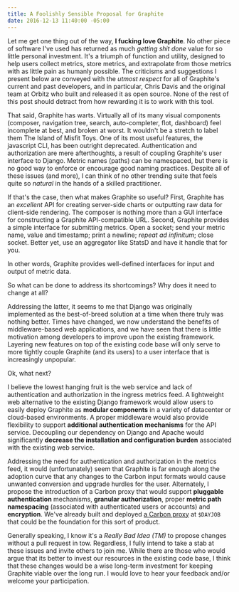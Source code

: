 ```yaml
---
title: A Foolishly Sensible Proposal for Graphite
date: 2016-12-13 11:40:00 -05:00
---
```


Let me get one thing out of the way, **I fucking love Graphite**. No other piece of software I've used has returned as much *getting shit done* value for so little personal investment. It's a triumph of function and utility, designed to help users collect metrics, store metrics, and extrapolate from those metrics with as little pain as humanly possible. The criticisms and suggestions I present below are conveyed with the *utmost respect* for all of Graphite's current and past developers, and in particular, Chris Davis and the original team at Orbitz who built and released it as open source. None of the rest of this post should detract from how rewarding it is to work with this tool.

That said, Graphite has warts. Virtually all of its many visual components (composer, navigation tree, search, auto-completer, flot, dashboard) feel incomplete at best, and broken at worst. It wouldn't be a stretch to label them The Island of Misfit Toys. One of its most useful features, the javascript CLI, has been outright deprecated. Authentication and authorization are mere afterthoughts, a result of coupling Graphite's user interface to Django. Metric names (paths) can be namespaced, but there is no good way to enforce or encourage good naming practices. Despite all of these issues (and more), I can think of no other trending suite that feels quite so *natural* in the hands of a skilled practitioner.

If that's the case, then what makes Graphite so useful? First, Graphite has an *excellent* API for creating server-side charts or outputting raw data for client-side rendering. The composer is nothing more than a GUI interface for constructing a Graphite API-compatible URL. Second, Graphite provides a simple interface for submitting metrics. Open a socket; send your metric name, value and timestamp; print a newline; *repeat ad infinitum*; close socket. Better yet, use an aggregator like StatsD and have it handle that for you.

In other words, Graphite provides well-defined interfaces for input and output of metric data.

So what can be done to address its shortcomings? Why does it need to change at all?

Addressing the latter, it seems to me that Django was originally implemented as the best-of-breed solution at a time when there truly was nothing better. Times have changed, we now understand the benefits of middleware-based web applications, and we have seen that there is little motivation among developers to improve upon the existing framework. Layering new features on top of the existing code base will only serve to more tightly couple Graphite (and its users) to a user interface that is increasingly unpopular.

Ok, what next?

I believe the lowest hanging fruit is the web service and lack of authentication and authorization in the ingress metrics feed. A lightweight web alternative to the existing Django framework would allow users to easily deploy Graphite as **modular components** in a variety of datacenter or cloud-based environments. A proper middleware would also provide flexibility to support **additional authentication mechanisms** for the API service. Decoupling our dependency on Django and Apache would significantly **decrease the installation and configuration burden** associated with the existing web service.

Addressing the need for authentication and authorization in the metrics feed, it would (unfortunately) seem that Graphite is far enough along the adoption curve that any changes to the Carbon input formats would cause unwanted conversion and upgrade hurdles for the user. Alternately, I propose the introduction of a Carbon proxy that would support **pluggable authentication** mechanisms, **granular authorization**, proper **metric path namespacing** (associated with authenticated users or accounts) and **encryption**. We've already built and deployed [a Carbon proxy](https://github.com/obfuscurity/backstop) at `$DAYJOB` that could be the foundation for this sort of product.

Generally speaking, I know it's a *Really Bad Idea (TM)* to propose changes without a pull request in tow. Regardless, I fully intend to take a stab at these issues and invite others to join me. While there are those who would argue that its better to invest our resources in the existing code base, I think that these changes would be a wise long-term investment for keeping Graphite viable over the long run. I would love to hear your feedback and/or welcome your participation.